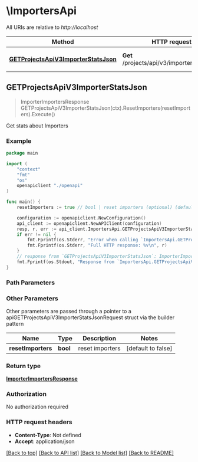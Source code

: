 # \ImportersApi

All URIs are relative to *http://localhost*

Method | HTTP request | Description
------------- | ------------- | -------------
[**GETProjectsApiV3ImporterStatsJson**](ImportersApi.md#GETProjectsApiV3ImporterStatsJson) | **Get** /projects/api/v3/importer/stats.json | Get stats about Importers



## GETProjectsApiV3ImporterStatsJson

> ImporterImportersResponse GETProjectsApiV3ImporterStatsJson(ctx).ResetImporters(resetImporters).Execute()

Get stats about Importers



### Example

```go
package main

import (
    "context"
    "fmt"
    "os"
    openapiclient "./openapi"
)

func main() {
    resetImporters := true // bool | reset importers (optional) (default to false)

    configuration := openapiclient.NewConfiguration()
    api_client := openapiclient.NewAPIClient(configuration)
    resp, r, err := api_client.ImportersApi.GETProjectsApiV3ImporterStatsJson(context.Background()).ResetImporters(resetImporters).Execute()
    if err != nil {
        fmt.Fprintf(os.Stderr, "Error when calling `ImportersApi.GETProjectsApiV3ImporterStatsJson``: %v\n", err)
        fmt.Fprintf(os.Stderr, "Full HTTP response: %v\n", r)
    }
    // response from `GETProjectsApiV3ImporterStatsJson`: ImporterImportersResponse
    fmt.Fprintf(os.Stdout, "Response from `ImportersApi.GETProjectsApiV3ImporterStatsJson`: %v\n", resp)
}
```

### Path Parameters



### Other Parameters

Other parameters are passed through a pointer to a apiGETProjectsApiV3ImporterStatsJsonRequest struct via the builder pattern


Name | Type | Description  | Notes
------------- | ------------- | ------------- | -------------
 **resetImporters** | **bool** | reset importers | [default to false]

### Return type

[**ImporterImportersResponse**](importer.ImportersResponse.md)

### Authorization

No authorization required

### HTTP request headers

- **Content-Type**: Not defined
- **Accept**: application/json

[[Back to top]](#) [[Back to API list]](../README.md#documentation-for-api-endpoints)
[[Back to Model list]](../README.md#documentation-for-models)
[[Back to README]](../README.md)

